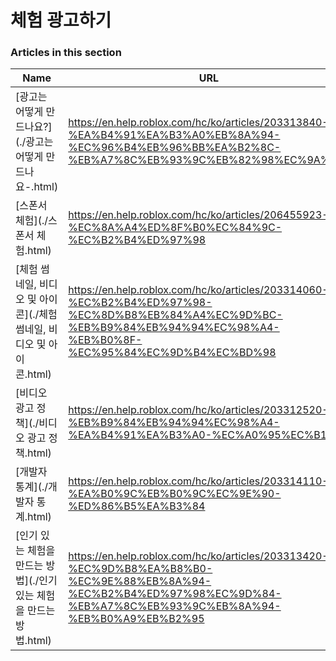 # 체험 광고하기  
### Articles in this section
Name|URL
-|-
[광고는 어떻게 만드나요?](./광고는 어떻게 만드나요-.html) |https://en.help.roblox.com/hc/ko/articles/203313840-%EA%B4%91%EA%B3%A0%EB%8A%94-%EC%96%B4%EB%96%BB%EA%B2%8C-%EB%A7%8C%EB%93%9C%EB%82%98%EC%9A%94-
[스폰서 체험](./스폰서 체험.html) |https://en.help.roblox.com/hc/ko/articles/206455923-%EC%8A%A4%ED%8F%B0%EC%84%9C-%EC%B2%B4%ED%97%98
[체험 썸네일, 비디오 및 아이콘](./체험 썸네일, 비디오 및 아이콘.html) |https://en.help.roblox.com/hc/ko/articles/203314060-%EC%B2%B4%ED%97%98-%EC%8D%B8%EB%84%A4%EC%9D%BC-%EB%B9%84%EB%94%94%EC%98%A4-%EB%B0%8F-%EC%95%84%EC%9D%B4%EC%BD%98
[비디오 광고 정책](./비디오 광고 정책.html) |https://en.help.roblox.com/hc/ko/articles/203312520-%EB%B9%84%EB%94%94%EC%98%A4-%EA%B4%91%EA%B3%A0-%EC%A0%95%EC%B1%85
[개발자 통계](./개발자 통계.html) |https://en.help.roblox.com/hc/ko/articles/203314110-%EA%B0%9C%EB%B0%9C%EC%9E%90-%ED%86%B5%EA%B3%84
[인기 있는 체험을 만드는 방법](./인기 있는 체험을 만드는 방법.html) |https://en.help.roblox.com/hc/ko/articles/203313420-%EC%9D%B8%EA%B8%B0-%EC%9E%88%EB%8A%94-%EC%B2%B4%ED%97%98%EC%9D%84-%EB%A7%8C%EB%93%9C%EB%8A%94-%EB%B0%A9%EB%B2%95